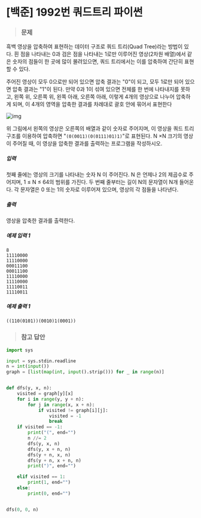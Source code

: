 # [백준] 1992번 쿼드트리 파이썬

> ### 문제

흑백 영상을 압축하여 표현하는 데이터 구조로 쿼드 트리(Quad Tree)라는 방법이 있다. 흰 점을 나타내는 0과 검은 점을 나타내는 1로만 이루어진 영상(2차원 배열)에서 같은 숫자의 점들이 한 곳에 많이 몰려있으면, 쿼드 트리에서는 이를 압축하여 간단히 표현할 수 있다.

주어진 영상이 모두 0으로만 되어 있으면 압축 결과는 "0"이 되고, 모두 1로만 되어 있으면 압축 결과는 "1"이 된다. 만약 0과 1이 섞여 있으면 전체를 한 번에 나타내지를 못하고, 왼쪽 위, 오른쪽 위, 왼쪽 아래, 오른쪽 아래, 이렇게 4개의 영상으로 나누어 압축하게 되며, 이 4개의 영역을 압축한 결과를 차례대로 괄호 안에 묶어서 표현한다

![img](https://www.acmicpc.net/JudgeOnline/upload/201007/qq.png)

위 그림에서 왼쪽의 영상은 오른쪽의 배열과 같이 숫자로 주어지며, 이 영상을 쿼드 트리 구조를 이용하여 압축하면 "`(0(0011)(0(0111)01)1)`"로 표현된다. N ×N 크기의 영상이 주어질 때, 이 영상을 압축한 결과를 출력하는 프로그램을 작성하시오.

##### 입력

첫째 줄에는 영상의 크기를 나타내는 숫자 N 이 주어진다. N 은 언제나 2의 제곱수로 주어지며, 1 ≤ N ≤ 64의 범위를 가진다. 두 번째 줄부터는 길이 N의 문자열이 N개 들어온다. 각 문자열은 0 또는 1의 숫자로 이루어져 있으며, 영상의 각 점들을 나타낸다.

##### 출력

영상을 압축한 결과를 출력한다.

##### 예제 입력 1

```
8
11110000
11110000
00011100
00011100
11110000
11110000
11110011
11110011
```

##### 예제 출력 1

```
((110(0101))(0010)1(0001))
```

> ### 참고 답안

```python
import sys

input = sys.stdin.readline
n = int(input())
graph = [list(map(int, input().strip())) for _ in range(n)]


def dfs(y, x, n):
    visited = graph[y][x]
    for i in range(y, y + n):
        for j in range(x, x + n):
            if visited != graph[i][j]:
                visited = -1
                break
    if visited == -1:
        print("(", end="")
        n //= 2
        dfs(y, x, n)
        dfs(y, x + n, n)
        dfs(y + n, x, n)
        dfs(y + n, x + n, n)
        print(")", end="")

    elif visited == 1:
        print(1, end="")
    else:
        print(0, end="")


dfs(0, 0, n)
```